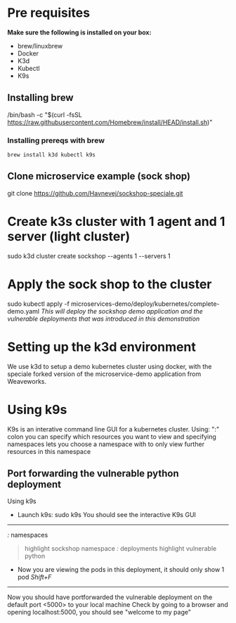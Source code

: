 
# Pre requisites
**Make sure the following is installed on your box:**
- brew/linuxbrew
- Docker
- K3d
- Kubectl
- K9s

## Installing brew
/bin/bash -c "$(curl -fsSL https://raw.githubusercontent.com/Homebrew/install/HEAD/install.sh)"

### Installing prereqs with brew
```
brew install k3d kubectl k9s
```

## Clone microservice example (sock shop)
git clone https://github.com/Havnevej/sockshop-speciale.git

# Create k3s cluster with 1 agent and 1 server (light cluster)
sudo k3d cluster create sockshop --agents 1 --servers 1

# Apply the sock shop to the cluster
sudo kubectl apply -f microservices-demo/deploy/kubernetes/complete-demo.yaml
*This will deploy the sockshop demo application and the vulnerable deployments that was introduced in this demonstration*

# Setting up the k3d environment
We use k3d to setup a demo kubernetes cluster using docker, with the speciale forked version of the microservice-demo application from Weaveworks.

# Using k9s
K9s is an interative command line GUI for a kubernetes cluster. Using: ":" colon you can specify which resources you want to view and specifying namespaces lets you choose a namespace with <enter> to only view further resources in this namespace


## Port forwarding the vulnerable python deployment
Using k9s
- Launch k9s: sudo k9s
You should see the interactive K9s GUI
----
*:* namespaces <enter>
> highlight sockshop namespace <enter>
*:* deployments <enter>
> highlight vulnerable python <enter>
* Now you are viewing the pods in this deployment, it should only show 1 pod
*Shift+F* <enter> <enter> 
----
Now you should have portforwarded the vulnerable deployment on the default port <5000> to your local machine
Check by going to a browser and opening localhost:5000, you should see "welcome to my page"
